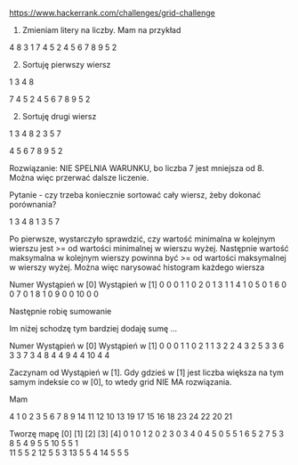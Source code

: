 https://www.hackerrank.com/challenges/grid-challenge


1. Zmieniam litery na liczby.
Mam na przykład

4   8   3   1
7   4   5   2
4   5   6   7
8   9   5   2

2. Sortuję pierwszy wiersz


1   3   4   8

7   4   5   2
4   5   6   7
8   9   5   2

2. Sortuję drugi wiersz

1   3   4   8
2   3   5   7      

4   5   6   7
8   9   5   2

Rozwiązanie: NIE SPELNIA WARUNKU, bo liczba 7 jest mniejsza od 8.
Można więc przerwać dalsze liczenie.


Pytanie - czy trzeba koniecznie sortować cały wiersz, żeby dokonać porównania?

1   3   4   8
1   3   5   7      

Po pierwsze, wystarczyło sprawdzić, czy wartość minimalna w kolejnym wierszu jest >= od wartości minimalnej
w wierszu wyżej. Następnie wartość maksymalna w kolejnym wierszy powinna być >= od wartości maksymalnej
w wierszy wyżej. Można więc narysować histogram każdego wiersza


Numer           Wystąpień w [0]         Wystąpień w [1]
0               0                       0
1               1                       0
2               0                       1
3               1                       1
4               1                       0
5               0                       1
6               0                       0
7               0                       1
8               1                       0
9               0                       0
10              0                       0


Następnie robię sumowanie


Im niżej schodzę tym bardziej dodaję sumę ...


Numer           Wystąpień w [0]         Wystąpień w [1]
0               0                       0
1               1                       0
2               1                       1
3               2                       2
4               3                       2
5               3                       3
6               3                       3
7               3                       4
8               4                       4
9               4                       4
10              4                       4




Zaczynam od Wystąpień w [1]. Gdy gdzieś w [1] jest liczba większa na tym samym indeksie co w [0], to wtedy
grid NIE MA rozwiązania.








Mam

4   1   0   2   3
5   6   7   8   9
14  11  12  10  13
19  17  15  16  18
23  24  22  20  21

Tworzę mapę     [0]         [1]         [2]         [3]         [4]
0                1          0
1                2          0
2                3          0
3                4          0
4                5          0
5                5          1
6                5          2
7                5          3
8                5          4
9                5          5
10               5          5             1                    
11               5          5             2
12               5          5             3
13               5          5             4
14               5          5             5
